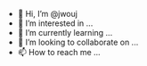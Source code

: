- 👋 Hi, I’m @jwouj
- 👀 I’m interested in ...
- 🌱 I’m currently learning ...
- 💞️ I’m looking to collaborate on ...
- 📫 How to reach me ...

<!---
jwouj/jwouj is a ✨ special ✨ repository because its `README.md` (this file) appears on your GitHub profile.
You can click the Preview link to take a look at your changes.
--->
